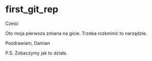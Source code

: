 # first_git_rep

Cześć

Oto moja pierwsza zmiana na gicie. Trzeba rozkminić to narzędzie. 

Pozdrawiam,
Damian

P.S.
Zobaczymy jak to działa.